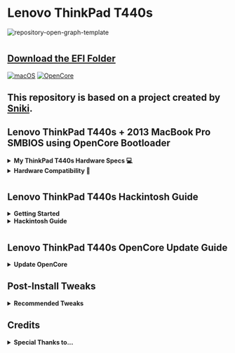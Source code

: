 # Lenovo ThinkPad T440s

![repository-open-graph-template](https://user-images.githubusercontent.com/72415505/157444854-b794eda4-14fb-4306-b854-f7bc40e3c865.png)
#
## [Download the EFI Folder](https://github.com/MultimediaLucario/Lenovo-ThinkPad-T440S/releases/)

[![macOS](https://img.shields.io/badge/macOS-Big_Sur_11.6.5-red)](https://www.apple.com/macos/big-sur/)
[![OpenCore](https://img.shields.io/badge/OpenCore-0.7.9-blue)](https://github.com/acidanthera/OpenCorePkg)

## This repository is based on a project created by [Sniki](https://github.com/Sniki).


## Lenovo ThinkPad T440s + 2013 MacBook Pro SMBIOS using OpenCore Bootloader

<details>  
<summary><strong>My ThinkPad T440s Hardware Specs 💻</strong></summary>
</br>

| Model              | Lenovo ThinkPad T440s                                                                               |
|:-------------------|:----------------------------------------------------------------------------------------------------------|
| Processor          | Intel Core i5-4300U (2C, 4T,  1.9GHz / 2.5GHz) vPro (The best compatibility with macOS)                                                              
| Graphics           | Integrated Intel HD Graphics 4400                                                                         |
| Memory             | 12 GB DDR3 (4GB Soldered + 8GB SODIMM DDR3, dual-channel                                                        |
| Display            | 14" HD (1600x900) TN, non-touch                                                                       |
| Storage            | 512 GB SATA SSD + 16 GB mSATA SSD                                                                             |
| Ethernet           | Intel Ethernet                                                         |
| WLAN + Bluetooth   | Intel Wifi 7260ngw + Bluetooth 4.0                                        |
| Camera             | 720p resolution, low light sensitive, fixed focus                                                       |
| Audio support      | HD Audio, Realtek ALC3245 codec, stereo speakers 1Wx2, dual array microphone, combo audio/microphone jack |
| Keyboard           | 6-row, spill-resistant, multimedia Fn keys, LED backlight                                                 |
| Battery            | Internal Li-Polymer 3-cell (68) and External Li-Ion 3-cell (68)                       |


</details>

</details>

<details>  
<summary><strong>Hardware Compatibility 🧰</strong></summary>
</br>
 
## What works:
- Intel HD Graphics 4400 QE/CI
- Brightness Control
- TouchScreen with Gestures
- Keyboard & Backlit
- TouchPad with Gestures
- Dual Battery Support
- Secure Boot
- FileVault
- Sleep and Wake
- Audio and DisplayPort Audio
- Power Management
- USB Ports
- LAN
- DisplayPort
- VGA
- Wireless and Bluetooth
- SD Card Reader
- Docking Station USB Ports
- Docking Station LAN
- Docking Station DisplayPort
- Docking Station VGA Port
- Docking Station DVI Port

#
### What doesn't work:
- DRM contenthttps://github.com/acidanthera/OpenCorePkg/releases 
- FingerPrint Reader
- Docking Station Kernel Panic if `Sleep, Reboot, Shutdown` attempted while external display connected on one of the Dock Ports
- Docking Station DisplayPort Audio

</details>

</details>

#
## Lenovo ThinkPad T440s Hackintosh Guide

<details>  
<summary><strong>Getting Started</strong></summary>
</br>

To start you'll need the following:

- A Lenovo ThinkPad T440s (Obviously)

- A PC with a copy of Windows 10 or higher installed

- 4GB USB Stick

- [Rufus](https://rufus.ie/en/)

 - For USB larger than 16 GB to format in FAT32, use the [Rufus](https://rufus.ie/en/) method.

- A copy of the [EFI](https://github.com/MultimediaLucario/Lenovo-ThinkPad-T440S/releases/) folder

- [macrecovery.py](https://github.com/acidanthera/OpenCorePkg/releases)

- This will require [Python](https://www.microsoft.com/en-us/p/python-39/9p7qfqmjrfp7?activetab=pivot:overviewtab) installed.

</details>

<details>  
<summary><strong>Hackintosh Guide </strong></summary>
</br>

1. To grab legacy installers is super easy, first grab a copy of [OpenCorePkg](https://github.com/acidanthera/OpenCorePkg/releases) and head to /Utilities/macrecovery/. Next copy the folder path for the macrecovery folder. 

<img width="974" alt="file-path 0aea4278" src="https://user-images.githubusercontent.com/72415505/156628158-190cba5d-6114-4972-aa83-f1b14749e34d.png">


#
2. From here, you'll want to open up a Command Prompt and cd into the macrecovery folder that we copied earlier:

cd Paste_Folder_Path

<img width="917" alt="command-prompt 53392eba" src="https://user-images.githubusercontent.com/72415505/156628358-c2692037-80ac-40f9-bb3b-9a424442dafe.png">

#
3. Now run one of the following depending on what version of macOS you want(Note these scripts rely on [Python](https://www.microsoft.com/en-us/p/python-39/9p7qfqmjrfp7?activetab=pivot:overviewtab) support, please install if you haven't already):

 ## Lion (10.7):

python macrecovery.py -b Mac-2E6FAB96566FE58C -m 00000000000F25Y00 download

python macrecovery.py -b Mac-C3EC7CD22292981F -m 00000000000F0HM00 download

 ## Mountain Lion (10.8):

python macrecovery.py -b Mac-7DF2A3B5E5D671ED -m 00000000000F65100 download

 ## Mavericks (10.9):

python macrecovery.py -b Mac-F60DEB81FF30ACF6 -m 00000000000FNN100 download

 ## Yosemite (10.10):

python macrecovery.py -b Mac-E43C1C25D4880AD6 -m 00000000000GDVW00 download

 ## El Capitan (10.11):

python macrecovery.py -b Mac-FFE5EF870D7BA81A -m 00000000000GQRX00 download

 ## Sierra (10.12):

python macrecovery.py -b Mac-77F17D7DA9285301 -m 00000000000J0DX00 download

 ## High Sierra (10.13)

python macrecovery.py -b Mac-7BA5B2D9E42DDD94 -m 00000000000J80300 download

 ## High Sierra (10.13) (Alternate Command)
 
python macrecovery.py -b Mac-BE088AF8C5EB4FA2 -m 00000000000J80300 download

 ## Mojave (10.14)

python macrecovery.py -b Mac-7BA5B2DFE22DDD8C -m 00000000000KXPG00 download

 ## Catalina (10.15)

python macrecovery.py -b Mac-00BE6ED71E35EB86 -m 00000000000000000 download

 ## Big Sur (11)

python macrecovery.py -b Mac-42FD25EABCABB274 -m 00000000000000000 download

This will take some time, however once you're finished you should get either BaseSystem or RecoveryImage files:

![macrecovery-after 4c24ba88](https://user-images.githubusercontent.com/72415505/156629881-3d0e18a5-79cf-465e-a054-44b39a77b47f.jpg) <img width="973" alt="basesystem-example 93778929" src="https://user-images.githubusercontent.com/72415505/156629925-77869c1f-19ee-463f-bcc7-cafb2be09866.png">

#
4. Download [Rufus](https://rufus.ie/en/), set the BOOT selection as not bootable, set File System as Large FAT32, click Start, and delete all file autorun in USB Drive partition.

![format-usb-rufus 43feba9e](https://user-images.githubusercontent.com/72415505/156631083-73e33087-d51e-42e4-a804-e93afad7c2ca.png)

#
5. Next, go to the root of this USB drive and create a folder called com.apple.recovery.boot. Then move the downloaded BaseSystem or RecoveryImage files. Please ensure you copy over both the .dmg and .chunklist files to this folder:

<img width="824" alt="com-recovery 805dc41f" src="https://user-images.githubusercontent.com/72415505/156631343-529ca3ee-9e79-4e21-bab1-7305b4ed3df9.png">

#

6. Open up and extract the EFI folder archive you downloaded earlier.


7. Copy the folder named, "EFI," to the root of your USB Drive.

8. Restart your computer.

9. Open BIOS and disable all the security options.

10. Boot via your Flash Drive.

11. Boot the Hackintosh installer.

12. Now open Disk Utility and format your internal or external Hard Drive or SSD as APFS.

13. Install macOS.

14. Your system might reboot during the install.

15. Now after install again boot into your usb drive but now boot into the drive in which you installed macOS to.

16. Open Clover Configurator and Mount the EFI partition of the drive you want to boot off of.

17. Now copy my EFI Folder and overrite it with the one system created.

18. Now try booting macOS without the USB drive.

19. Congratulations, you've successfully hackintoshed your Lenovo ThinkPad T440s.


#


</details>

#
## Lenovo ThinkPad T440s OpenCore Update Guide
<details>  
<summary><strong>Update OpenCore </strong></summary>
</br>

1. Download and install the [OpenCore Updater](https://github.com/mswgen/oc-updater/releases).
2. When the app opens, press Get Started. A dialog will appear asking you to select the EFI directory.
3. Mount the EFI Partition on your drive using [Clover Configurator](https://mackie100projects.altervista.org/download-clover-configurator/).
4. Select your EFI directory. It's usually /Volumes/EFI/EFI. It should have BOOT and OC directories inside.
5. If your OpenCore version is detected, your OpenCore version and list of kexts you are using will be displayed. If your OpenCore version is not detected, you will be asked to select the OpenCore version you are using. Select the version you are using and press Select this version.
6. If you are not using the latest version of OpenCore, the app will ask you to update. Press Update to update OpenCore.
7. The app will start to download OpenCore, kexts, and Binary Data. this might take some time and you might see the spinning beach ball. DO NOT CLOSE THE APP.
8. When the app finishes downloading, it will create a backup of your old EFI and will swap files with the new ones.
9. Then, it will update config.plist. When it's done, it will display that it's done. It will also display the list of not updated kexts, the backup directory, and that OpenCore Vault is disabled(if it was enabled). You need to reboot your computer to see the changes.

</details>

## Post-Install Tweaks 
<details>  
<summary><strong>Recommended Tweaks </strong></summary>
</br>

### Bios
These are the recommended settings to have everything working properly:

**Security Tab**:
- `Security Chip > Security Chip [Disabled]`
- `Anti-Theft > Intel (R) AT Module Activation > Current Setting [Disabled]`
- `Anti-Theft > Computrace > Computrace Module Activation > Current Setting [Disabled]`

**Note**: These laptops do have whitelist which doesn't allow you to use other Card than the Intel AC7260.
In order to use a different / supported card, you need to mod your bios (remove whitelist) or downgrade to Bios v2.36
- Bios v2.36 doesn't have whitelist so downgrading allows you to use any wireless card that you want.


### Secure Boot
Users with `1366x768` or `1600x900` displays can go ahead and enable secure boot and enjoy it.
Users with upgraded displays to `1080p` or native `1080p` displays will have garbled screen if CSM is disabled in BIOS (which can't be left enabled if Secure Boot enabled)
In order to fix this problem we need to patch `Display-EDID`.

### Patching Display EDID [WIP]

First we need to download these three Applications: [Hackintool](https://github.com/headkaze/Hackintool/releases), [AWEDIDEditor](https://www.analogway.com/files/uploads/produit/download/en/aw_edideditor_setup_2_00_13_macos.zip) and [HexFiend](https://github.com/HexFiend/HexFiend/releases)

- Open Hackintool and go to the `Displays` tab and click the Export icon/button on the bottom-right side.
- On desktop, you will see some new files appeared, now open the `EDID-***-****-orig.bin` file with AWEDIDEditor
- Go to `Detailed Data` tab and change `H. Sync Width:` value to `100`.
- Save the EDID as `Patched-EDID` or whatever name you like just to know which one is the patched one
- Open the `Patched-EDID` with HexFiend and make sure you expand it so it contains 8 columns of code bytes.
- Copy the 128 bytes code and paste it into: `EFI>OC>Config.plist>DeviceProperties>PciRoot(0x0)/Pci(0x2,0x0)>AAPL00,override-no-connect`
- Save the config.plist file and reboot, Enjoy Secure Boot without garbled screen.


### Non TouchScreen Displays
If your Lenovo ThinkPad T440S doesn't have a TouchScreen display, it is required for you to disable the kext responsible for TouchScreen.
Go to `EFI/OC/Config.plist > Kernel > Add >` and disable the 4 following kexts:
- `VoodooI2CServices.kext - Enabled = No`
- `VoodooGPIO.kext - Enabled = No`
- `VoodooI2C.kext - Enabled = No`
- `VoodooI2CHID.kext - Enabled = No`

### TouchPad
Most of the users have probably already upgraded to a T450S Touchpad (the one with Physical Buttons) and this one does work natively, no need to touch anything.
For you users that have the standard Touchpad that came with this laptop, you have to do some changes as VoodooRMI doesn't seem to work very well with them.

Go to `EFI/OC/Config.plist > Kernel > Add` and disable the VoodooRMI kexts:
- `VoodooRMI.kext - Enabled = No`
- `VoodooRMI.kext/Contents/PlugIns/RMISMBus.kext - Enabled = No`
- `VoodooRMI.kext/Contents/PlugIns/VoodooTrackpoint.kext - Enabled = No`
- `VoodooRMI.kext/Contents/PlugIns/VoodooInput.kext - Enabled = No`

Once done, enable the VoodooPS2Controller kexts for Touchpad:

- `VoodooPS2Controller.kext/Contents/PlugIns/VoodooInput.kext - Enabled = Yes`
- `VoodooPS2Controller.kext/Contents/PlugIns/VoodooPS2Trackpad.kext - Enabled = Yes`
- `VoodooPS2Controller.kext/Contents/PlugIns/VoodooPS2Mouse.kext - Enabled = Yes`

Now enable the `SSDT-TPD.aml` for Touchpad to work with VoodooPS2:  
- `EFI/OC/Config.plist > ACPI > Add > SSDT-TPD.aml > Enabled = Yes`

### YogaSMC
To have working Keyboard Function Keys (Fn) and Fan reading etc, you need to install the YogaSMCPane and the YogaSMC App.
YogaSMC.kext is already included in the EFI so when yo go to releases tab, you download the **YogaSMC-App-release.dmg**
- https://github.com/zhen-zen/YogaSMC


### Audio
ALCPlugFIx is required to fix static noise on headphones, however Black-Dragon74 released a Swift version that doesn't require `hda-verb`, `alc-verb` or `CodecCommander` kext. the `ALCPlugFix.zip` is included in the Tools folder.

**Installation**:
- Extract ALCPlugFix zip into desktop
- Open terminal and type following commands one by one on the listed order:
- `sudo spctl --master-disable`
- `sudo mkdir /usr/local/bin/`
- `cd desktop/ALCPlugFix`
- `sudo cp -R ALC3232.plist /usr/local/bin/`
- `./install.sh`
- Now the installer will ask you to drop the `ALC3232.plist` into the terminal window.
- Open a new finder window and press `Shift + Cmd(Alt) + G` to open a new `go to folder:` window
- Now type: `/usr/local/bin/`
- Drag the `ALC3232.plist` from the `/usr/local/bin` folder into the terminal window and press enter.
- Done


### Wireless and Bluetooth

#### Intel AC7260
Users with Intel AC7260 cards can enjoy out of the box support for both Wireless and Bluetooth.
Keep in mind that Airportitlwm/itlwm is still in early development and only `N` speeds are supported.

#### DW1560 & DW1830
Users with one of these two cards first need to disable the intel kexts:

- `EFI/OC/Config.plist > Kernel > Add > Airportitlwm > Enabled = No`
- `EFI/OC/Config.plist > Kernel > Add > IntelBluetoothInjector > Enabled = No`
- `EFI/OC/Config.plist > Kernel > Add > IntelBluetoothFirmware > Enabled = No`

Then enable the corresponding kexts for those two cards:

- `EFI/OC/Config.plist > Kernel > Add > AirportBrcmFixup > Enabled = Yes`
- `EFI/OC/Config.plist > Kernel > Add > AirPortBrcm4360_Injector > Enabled = Yes`
- `EFI/OC/Config.plist > Kernel > Add > BrcmBluetoothInjector > Enabled = Yes`
- `EFI/OC/Config.plist > Kernel > Add > BrcmFirmwareData > Enabled = Yes`
- `EFI/OC/Config.plist > Kernel > Add > BrcmPatchRAM3 > Enabled = Yes`

#### DW1820A
This card uses the same kexts as DW1560, DW1830 but needs this additional injector:
- `EFI/OC/Config.plist > Kernel > Add > AirPortBrcmNIC_Injector > Enabled = Yes`

We also need to disable `pci-aspm-default` to fix system freezes caused from this card:
Go into `EFI/OC/Config.plist > DeviceProperties >` and rename / uncomment:
- `#PciRoot(0x0)/Pci(0x1C,0x1)/Pci(0x0,0x0)` to `PciRoot(0x0)/Pci(0x1C,0x1)/Pci(0x0,0x0)` and the device property:
- `#pci-aspm-default` to `pci-aspm-default`

#### BCM4360NG
This card is the best one you can find for the moment, it is the same as the Apple BCM94360CS2 which works natively but it does have a standard NGFF form factor.

#### BCM94360CS2
This is the native Apple Wireless and Bluetooth card that can be found on MacBookPro(s).
In order to fit this one you will have to buy the NGFF adapter and the extending cable module.
There is not enough room to fit the full height so you will be required to place it somewhere else.

#### Country Code for Wireless Cards
Some countries have different 5GHz bands and may not be supported for some, the default one is set as US.
You can specify other country codes like: **US**, **CN**, **#a**, etc by going into:
- `EFI/OC/Config.plist > DeviceProperties > Add > PciRoot(0x0)/Pci(0x1C,0x1)/Pci(0x0,0x0)` and rename/uncomment:
- `#country-code` to `country-code` and set the desired value (**#a** is the preset value, replace with the country code that you need)

</details>

## Credits

<details>  
<summary><strong>Special Thanks to...</strong></summary>
</br>

- [zhen-zen](https://github.com/zhen-zen) for **YogaSMC** and **BrightnessKeys**
- [benbender](https://github.com/benbender) for **SSDT-BATX**, **Touchscreen Gestures** and **ACPI refinements**
- [Sniki](https://github.com/Sniki) for creating the original OC EFI files to make this hackintosh project possible.
